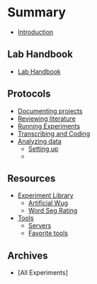 # Summary

* [Introduction](README.md)


## Lab Handbook
* [Lab Handbook](lab-handbook.md)

## Protocols
* [Documenting projects](protocols/documentation.md)
* [Reviewing literature](protocols/lit-review.md)
* [Running Experiments]()
* [Transcribing and Coding]()
* [Analyzing data](analyzing-data.md)
  * [Setting up]()
  * []()

## Resources
* [Experiment Library](experiment-library.md)
  * [Artificial Wug](experiment-library/artificial-wug.md)
  * [Word Seg Rating](experiment-library/word-seg-rating.md)
* [Tools](tools.md)
  * [Servers](tools/cloud.md)
  * [Favorite tools](tools/favorite-tools.md)

## Archives
* [All Experiments]
